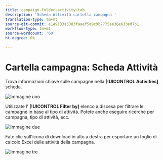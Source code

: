 ```yaml
---
title: campaign-folder-activity-tab
description: 'Scheda Attività cartella campagna '
translation-type: tm+mt
source-git-commit: e149133a5383faaef5e9c9b7775ae36e633ed7b1
workflow-type: tm+mt
source-wordcount: '60'
ht-degree: 0%

---
```



# Cartella campagna: Scheda Attività

Trova informazioni chiave sulle campagne nella **[!UICONTROL Activities]** scheda.

![Immagine uno](/help/sky/assets/campaign-folders/campaign-folder-activities-tab/campaign-folder-activities-tab-1.png)

Utilizzate l&#39; **[!UICONTROL Filter by]** elenco a discesa per filtrare le campagne in base al tipo di attività. Potete anche eseguire ricerche per campagna, tipo di attività, ecc.

![Immagine due](/help/sky/assets/campaign-folders/campaign-folder-activities-tab/campaign-folder-activities-tab-2.png)

Fate clic sull&#39;icona di download in alto a destra per esportare un foglio di calcolo Excel delle attività della campagna.

![Immagine tre](/help/sky/assets/campaign-folders/campaign-folder-activities-tab/campaign-folder-activities-tab-3.png)
